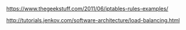 https://www.thegeekstuff.com/2011/06/iptables-rules-examples/

http://tutorials.jenkov.com/software-architecture/load-balancing.html
